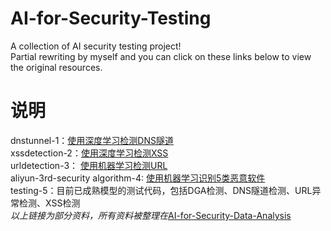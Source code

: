# AI-for-Security-Testing

A collection of AI security testing project!<br>
Partial rewriting by myself and you can click on these links below to view the original resources.<br>

# 说明<br>
dnstunnel-1：[使用深度学习检测DNS隧道](https://github.com/BoneLee/dns_tunnel_dectect_with_CNN)<br>
xssdetection-2：[使用深度学习检测XSS](https://github.com/SparkSharly/DL_for_xss)<br>
urldetection-3： [使用机器学习检测URL](https://github.com/faizann24/Fwaf-Machine-Learning-driven-Web-Application-Firewall)<br>
aliyun-3rd-security algorithm-4: [使用机器学习识别5类恶意软件](https://tianchi.aliyun.com/competition/information.htm?raceId=231668)<br>
testing-5：目前已成熟模型的测试代码，包括DGA检测、DNS隧道检测、URL异常检测、XSS检测<br>
*以上链接为部分资料，所有资料被整理在*[AI-for-Security-Data-Analysis](https://github.com/404notf0und/AI-for-Security-Data-Analysis)



